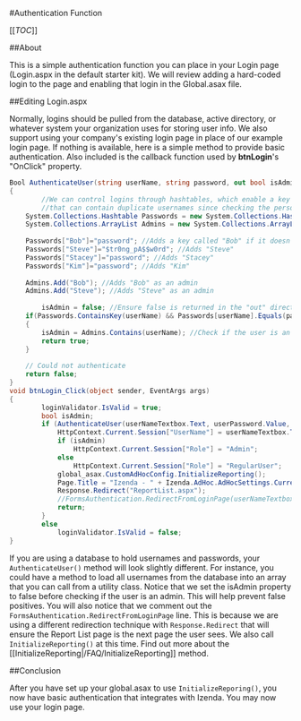 #Authentication Function

[[_TOC_]]

##About

This is a simple authentication function you can place in your Login page (Login.aspx in the default starter kit). We will review adding a hard-coded login to the page and enabling that login in the Global.asax file.

##Editing Login.aspx

Normally, logins should be pulled from the database, active directory, or whatever system your organization uses for storing user info. We also support using your company's existing login page in place of our example login page. If nothing is available, here is a simple method to provide basic authentication. Also included is the callback function used by **btnLogin**'s "OnClick" property.

```csharp
Bool AuthenticateUser(string userName, string password, out bool isAdmin)
{            
        //We can control logins through hashtables, which enable a key (the username) to be associated with a value (the password). We can also have a separate list of admins
        //that can contain duplicate usernames since checking the person's admin status is a separate operation
	System.Collections.Hashtable Passwords = new System.Collections.Hashtable();
	System.Collections.ArrayList Admins = new System.Collections.ArrayList();
			
	Passwords["Bob"]="password"; //Adds a key called "Bob" if it doesn't exist and sets the value to "password"
	Passwords["Steve"]="$tr0ng_pA$$w0rd"; //Adds "Steve"
	Passwords["Stacey"]="password"; //Adds "Stacey"
	Passwords["Kim"]="password"; //Adds "Kim"
			
	Admins.Add("Bob"); //Adds "Bob" as an admin
	Admins.Add("Steve"); //Adds "Steve" as an admin
			
        isAdmin = false; //Ensure false is returned in the "out" direction variable "isAdmin" if authentication fails
	if(Passwords.ContainsKey(userName) && Passwords[userName].Equals(password)) //Authenticate the username with the password
	{
		isAdmin = Admins.Contains(userName); //Check if the user is an admin
		return true;
	}
	
	// Could not authenticate
	return false;   
}
void btnLogin_Click(object sender, EventArgs args) 
{
        loginValidator.IsValid = true;
        bool isAdmin;
        if (AuthenticateUser(userNameTextbox.Text, userPassword.Value, out isAdmin)) {
            HttpContext.Current.Session["UserName"] = userNameTextbox.Text;
            if (isAdmin)
                HttpContext.Current.Session["Role"] = "Admin";
            else
                HttpContext.Current.Session["Role"] = "RegularUser";
            global_asax.CustomAdHocConfig.InitializeReporting();
            Page.Title = "Izenda - " + Izenda.AdHoc.AdHocSettings.CurrentUserName;
            Response.Redirect("ReportList.aspx");
            //FormsAuthentication.RedirectFromLoginPage(userNameTextbox.Text, false);
            return;
        }
        else
            loginValidator.IsValid = false; 
}
```

If you are using a database to hold usernames and passwords, your ``AuthenticateUser()`` method will look slightly different. For instance, you could have a method to load all usernames from the database into an array that you can call from a utility class. Notice that we set the isAdmin property to false before checking if the user is an admin. This will help prevent false positives. You will also notice that we comment out the ``FormsAuthentication.RedirectFromLoginPage`` line. This is because we are using a different redirection technique with ``Response.Redirect`` that will ensure the Report List page is the next page the user sees. We also call ``InitializeReporting()`` at this time. Find out more about the [[InitializeReporting|/FAQ/InitializeReporting]] method.

##Conclusion

After you have set up your global.asax to use ``InitializeReporing()``, you now have basic authentication that integrates with Izenda. You may now use your login page.
